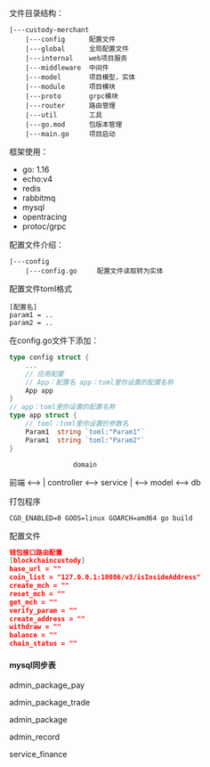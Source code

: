 文件目录结构：
    
    |---custody-merchant
        |---config      配置文件
        |---global      全局配置文件
        |---internal    web项目服务
        |---middleware  中间件
        |---model       项目模型，实体
        |---module      项目模块
        |---proto       grpc模块
        |---router      路由管理
        |---util        工具
        |---go.mod      包版本管理
        |---main.go     项目启动

框架使用：

- go: 1.16
- echo:v4
- redis
- rabbitmq
- mysql
- opentracing
- protoc/grpc

配置文件介绍：

    |---config
        |---config.go     配置文件读取转为实体

配置文件toml格式

```text
[配置名]
param1 = ..
param2 = ..
```

在config.go文件下添加：

```go
type config struct {
	...
	// 应用配置 
	// App：配置名 app：toml里你设置的配置名称
	App app
}
// app：toml里你设置的配置名称
type app struct {
    // toml：toml里你设置的参数名	
    Param1  string `toml:"Param1"`
    Param1  string `toml:"Param2"`
}
```
                    domain    
前端 <--> | controller <--> service | <--> model <--> db 

打包程序
```shell
CGO_ENABLED=0 GOOS=linux GOARCH=amd64 go build
```


配置文件
```json
钱包接口路由配置
[blockchaincustody]
base_url = ""
coin_list = "127.0.0.1:10086/v3/isInsideAddress"
create_mch = ""
reset_mch = ""
get_mch = ""
verify_param = ""
create_address = ""
withdraw = ""
balance = ""
chain_status = ""
```

#### mysql同步表

admin_package_pay

admin_package_trade

admin_package

admin_record

service_finance